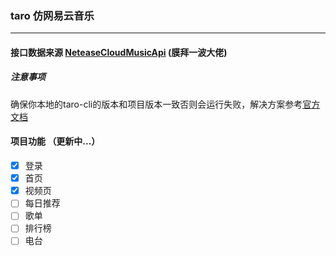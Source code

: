 ### taro 仿网易云音乐  
---
#### 接口数据来源  [NeteaseCloudMusicApi](https://github.com/Binaryify/NeteaseCloudMusicApi) (膜拜一波大佬)

##### 注意事项
确保你本地的taro-cli的版本和项目版本一致否则会运行失败，解决方案参考[官方文档](https://taro-docs.jd.com/taro/docs/GETTING-STARTED.html#%E7%8E%AF%E5%A2%83%E5%8F%8A%E4%BE%9D%E8%B5%96%E6%A3%80%E6%B5%8B)
#### 项目功能 （更新中...）
- [x] 登录
- [x] 首页
- [x] 视频页
- [ ] 每日推荐
- [ ] 歌单
- [ ] 排行榜
- [ ] 电台